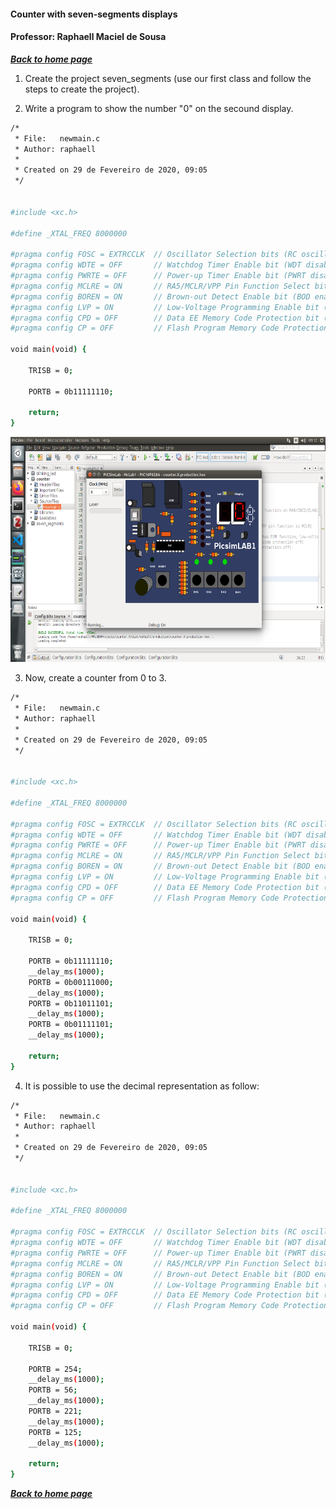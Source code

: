 #### Counter with seven-segments displays

#### Professor: Raphaell Maciel de Sousa

**[*Back to home page*](https://github.com/raphaellmsousa/microcontrollers)**  

1. Create the project seven_segments (use our first class and follow the steps to create the project).

2. Write a program to show the number "0" on the secound display.

```sh
/*
 * File:   newmain.c
 * Author: raphaell
 *
 * Created on 29 de Fevereiro de 2020, 09:05
 */


#include <xc.h>

#define _XTAL_FREQ 8000000

#pragma config FOSC = EXTRCCLK  // Oscillator Selection bits (RC oscillator: CLKOUT function on RA6/OSC2/CLKOUT pin, Resistor and Capacitor on RA7/OSC1/CLKIN)
#pragma config WDTE = OFF       // Watchdog Timer Enable bit (WDT disabled)
#pragma config PWRTE = OFF      // Power-up Timer Enable bit (PWRT disabled)
#pragma config MCLRE = ON       // RA5/MCLR/VPP Pin Function Select bit (RA5/MCLR/VPP pin function is MCLR)
#pragma config BOREN = ON       // Brown-out Detect Enable bit (BOD enabled)
#pragma config LVP = ON         // Low-Voltage Programming Enable bit (RB4/PGM pin has PGM function, low-voltage programming enabled)
#pragma config CPD = OFF        // Data EE Memory Code Protection bit (Data memory code protection off)
#pragma config CP = OFF         // Flash Program Memory Code Protection bit (Code protection off)

void main(void) {
    
    TRISB = 0;
    
    PORTB = 0b11111110;
    
    return;
}
```

<p align="center">
    <img src="./figs/zero.png" width="600" height="360" title="zero">
</p> 

3. Now, create a counter from 0 to 3.

```sh
/*
 * File:   newmain.c
 * Author: raphaell
 *
 * Created on 29 de Fevereiro de 2020, 09:05
 */


#include <xc.h>

#define _XTAL_FREQ 8000000

#pragma config FOSC = EXTRCCLK  // Oscillator Selection bits (RC oscillator: CLKOUT function on RA6/OSC2/CLKOUT pin, Resistor and Capacitor on RA7/OSC1/CLKIN)
#pragma config WDTE = OFF       // Watchdog Timer Enable bit (WDT disabled)
#pragma config PWRTE = OFF      // Power-up Timer Enable bit (PWRT disabled)
#pragma config MCLRE = ON       // RA5/MCLR/VPP Pin Function Select bit (RA5/MCLR/VPP pin function is MCLR)
#pragma config BOREN = ON       // Brown-out Detect Enable bit (BOD enabled)
#pragma config LVP = ON         // Low-Voltage Programming Enable bit (RB4/PGM pin has PGM function, low-voltage programming enabled)
#pragma config CPD = OFF        // Data EE Memory Code Protection bit (Data memory code protection off)
#pragma config CP = OFF         // Flash Program Memory Code Protection bit (Code protection off)

void main(void) {
    
    TRISB = 0;
    
    PORTB = 0b11111110;
    __delay_ms(1000);
    PORTB = 0b00111000;
    __delay_ms(1000);
    PORTB = 0b11011101;
    __delay_ms(1000);
    PORTB = 0b01111101;
    __delay_ms(1000);
    
    return;
}
```
4. It is possible to use the decimal representation as follow:

```sh
/*
 * File:   newmain.c
 * Author: raphaell
 *
 * Created on 29 de Fevereiro de 2020, 09:05
 */


#include <xc.h>

#define _XTAL_FREQ 8000000

#pragma config FOSC = EXTRCCLK  // Oscillator Selection bits (RC oscillator: CLKOUT function on RA6/OSC2/CLKOUT pin, Resistor and Capacitor on RA7/OSC1/CLKIN)
#pragma config WDTE = OFF       // Watchdog Timer Enable bit (WDT disabled)
#pragma config PWRTE = OFF      // Power-up Timer Enable bit (PWRT disabled)
#pragma config MCLRE = ON       // RA5/MCLR/VPP Pin Function Select bit (RA5/MCLR/VPP pin function is MCLR)
#pragma config BOREN = ON       // Brown-out Detect Enable bit (BOD enabled)
#pragma config LVP = ON         // Low-Voltage Programming Enable bit (RB4/PGM pin has PGM function, low-voltage programming enabled)
#pragma config CPD = OFF        // Data EE Memory Code Protection bit (Data memory code protection off)
#pragma config CP = OFF         // Flash Program Memory Code Protection bit (Code protection off)

void main(void) {
    
    TRISB = 0;
    
    PORTB = 254;
    __delay_ms(1000);
    PORTB = 56;
    __delay_ms(1000);
    PORTB = 221;
    __delay_ms(1000);
    PORTB = 125;
    __delay_ms(1000);
    
    return;
}
```

**[*Back to home page*](https://github.com/raphaellmsousa/microcontrollers)**  
